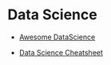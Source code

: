 # Data Science

- [Awesome DataScience](https://github.com/academic/awesome-datascience)

- [Data Science Cheatsheet](https://github.com/abhat222/Data-Science--Cheat-Sheet)
